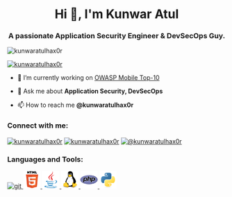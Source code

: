<h1 align="center">Hi 👋, I'm Kunwar Atul</h1>
<h3 align="center">A passionate Application Security Engineer & DevSecOps Guy.</h3>

<p align="left"> <img src="https://komarev.com/ghpvc/?username=kunwaratulhax0r&label=Profile%20views&color=0e75b6&style=flat" alt="kunwaratulhax0r" /> </p>

<p align="left"> <a href="https://github.com/ryo-ma/github-profile-trophy"><img src="https://github-profile-trophy.vercel.app/?username=kunwaratulhax0r" alt="kunwaratulhax0r" /></a> </p>

- 🔭 I’m currently working on [OWASP Mobile Top-10](https://github.com/OWASP/www-project-mobile-top-10)

- 💬 Ask me about **Application Security, DevSecOps**

- 📫 How to reach me **@kunwaratulhax0r**

<h3 align="left">Connect with me:</h3>
<p align="left">
<a href="https://twitter.com/kunwaratulhax0r" target="blank"><img align="center" src="https://raw.githubusercontent.com/rahuldkjain/github-profile-readme-generator/master/src/images/icons/Social/twitter.svg" alt="kunwaratulhax0r" height="30" width="40" /></a>
<a href="https://linkedin.com/in/kunwaratulhax0r" target="blank"><img align="center" src="https://raw.githubusercontent.com/rahuldkjain/github-profile-readme-generator/master/src/images/icons/Social/linked-in-alt.svg" alt="kunwaratulhax0r" height="30" width="40" /></a>
<a href="https://medium.com/@kunwaratulhax0r" target="blank"><img align="center" src="https://raw.githubusercontent.com/rahuldkjain/github-profile-readme-generator/master/src/images/icons/Social/medium.svg" alt="@kunwaratulhax0r" height="30" width="40" /></a>
</p>

<h3 align="left">Languages and Tools:</h3>
<p align="left"> <a href="https://git-scm.com/" target="_blank" rel="noreferrer"> <img src="https://www.vectorlogo.zone/logos/git-scm/git-scm-icon.svg" alt="git" width="40" height="40"/> </a> <a href="https://www.w3.org/html/" target="_blank" rel="noreferrer"> <img src="https://raw.githubusercontent.com/devicons/devicon/master/icons/html5/html5-original-wordmark.svg" alt="html5" width="40" height="40"/> </a> <a href="https://www.java.com" target="_blank" rel="noreferrer"> <img src="https://raw.githubusercontent.com/devicons/devicon/master/icons/java/java-original.svg" alt="java" width="40" height="40"/> </a> <a href="https://www.linux.org/" target="_blank" rel="noreferrer"> <img src="https://raw.githubusercontent.com/devicons/devicon/master/icons/linux/linux-original.svg" alt="linux" width="40" height="40"/> </a> <a href="https://www.php.net" target="_blank" rel="noreferrer"> <img src="https://raw.githubusercontent.com/devicons/devicon/master/icons/php/php-original.svg" alt="php" width="40" height="40"/> </a> <a href="https://www.python.org" target="_blank" rel="noreferrer"> <img src="https://raw.githubusercontent.com/devicons/devicon/master/icons/python/python-original.svg" alt="python" width="40" height="40"/> </a> </p>
